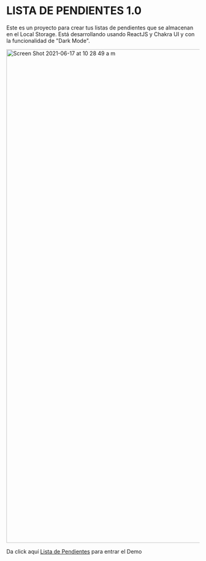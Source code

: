# LISTA DE PENDIENTES 1.0

Este es un proyecto para crear tus listas de pendientes que se almacenan en el Local Storage.
Está desarrollando usando ReactJS y Chakra UI y con la funcionalidad de "Dark Mode".

<img width="1288" alt="Screen Shot 2021-06-17 at 10 28 49 a m" src="https://user-images.githubusercontent.com/49075496/122445844-d0abf700-cf56-11eb-8cf0-888481da9b7a.png">

<p>Da click aquí <a href="http://lista.juliovidana.com">Lista de Pendientes</a> para entrar el Demo</p>